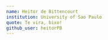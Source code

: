 ```yaml
---
name: Heitor de Bittencourt
institution: University of Sao Paulo
quote: Te vira, bixo!
github_user: heitorPB
---
```


